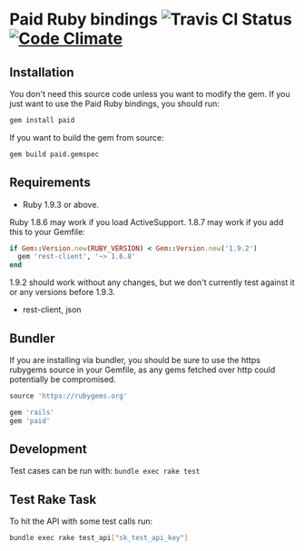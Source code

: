 # Paid Ruby bindings ![Travis CI Status](https://travis-ci.org/paidapi/paid-ruby.svg?branch=master) [![Code Climate](https://codeclimate.com/github/paidapi/paid-ruby/badges/gpa.svg)](https://codeclimate.com/github/paidapi/paid-ruby)


## Installation

You don't need this source code unless you want to modify the gem. If
you just want to use the Paid Ruby bindings, you should run:

```bash
gem install paid
```

If you want to build the gem from source:

```bash
gem build paid.gemspec
```


## Requirements

* Ruby 1.9.3 or above. 

Ruby 1.8.6 may work if you load ActiveSupport. 1.8.7 may work if you add this to your Gemfile:

```ruby
if Gem::Version.new(RUBY_VERSION) < Gem::Version.new('1.9.2')
  gem 'rest-client', '~> 1.6.8'
end
```

1.9.2 should work without any changes, but we don't currently test against it or any versions before 1.9.3.

* rest-client, json


## Bundler

If you are installing via bundler, you should be sure to use the https
rubygems source in your Gemfile, as any gems fetched over http could potentially be compromised.

```ruby
source 'https://rubygems.org'

gem 'rails'
gem 'paid'
```


## Development

Test cases can be run with: `bundle exec rake test`


## Test Rake Task

To hit the API with some test calls run:

```bash
bundle exec rake test_api["sk_test_api_key"]
```
